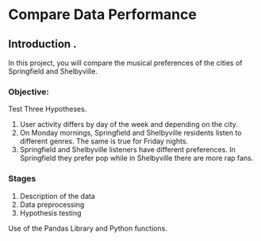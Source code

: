 # Compare Data Performance

## Introduction <a id='intro'></a>.
In this project, you will compare the musical preferences of the cities of Springfield and Shelbyville.

### Objective: 
Test Three Hypotheses.
1. User activity differs by day of the week and depending on the city. 
2. On Monday mornings, Springfield and Shelbyville residents listen to different genres. The same is true for Friday nights. 
3. Springfield and Shelbyville listeners have different preferences. In Springfield they prefer pop while in Shelbyville there are more rap fans.

### Stages 
 1. Description of the data
 2. Data preprocessing
 3. Hypothesis testing

Use of the Pandas Library and Python functions. 
